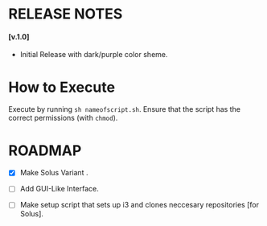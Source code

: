 # RELEASE NOTES

#### [v.1.0]
* Initial Release with dark/purple color sheme.


# How to Execute

Execute by running `sh nameofscript.sh`. Ensure that the script has the correct permissions (with `chmod`).

# ROADMAP 
- [x] Make Solus Variant  .
- [ ] Add GUI-Like Interface.
- [ ] Make setup script that sets up i3 and clones neccesary repositories [for Solus].


